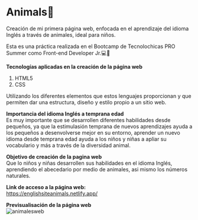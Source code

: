 # Animals🐻
Creación de mi primera página web, enfocada en el aprendizaje del idioma Inglés a través de animales, ideal para niños.

Esta es una práctica realizada en el Bootcamp de Tecnolochicas PRO Summer como Front-end Developer Jr.💻💜

**Tecnologías aplicadas en la creación de la página web**
1. HTML5
2. CSS


Utilizando los diferentes elementos que estos lenguajes proporcionan y que permiten dar una estructura, diseño y estilo propio a un sitio web.
<br>

**Importancia del idioma Inglés a temprana edad**
<br>
Es muy importante que se desarrollen diferentes habilidades desde pequeños, ya que la estimulasión temprana de nuevos aprendizajes ayuda 
a los pequeños a desenvolverse mejor en su entorno, aprender un nuevo idioma desde temprana edad ayuda a los niños y niñas a apliar su vocabulario y más a través de la diversidad animal.

**Objetivo de creación de la pagina web**
<br>
Que lo niños y niñas desarrollen sus habilidades en el idioma Inglés, aprendiendo el abecedario por medio de animales, asi mismo los números naturales. 

**Link de acceso a la página web:**
<br>
https://englishsiteanimals.netlify.app/ 

**Previsualisación de la página web**
<br>
![animalesweb](https://github.com/ImeldaChavez/English_Animals/assets/124759407/34146fd7-5b83-4600-88c3-399837728e47)
